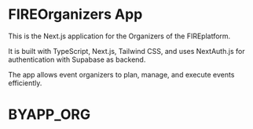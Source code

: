 # FIREOrganizers App

This is the Next.js application for the Organizers of the FIREplatform.

It is built with TypeScript, Next.js, Tailwind CSS, and uses NextAuth.js for authentication with Supabase as backend.

The app allows event organizers to plan, manage, and execute events efficiently.
# BYAPP_ORG
